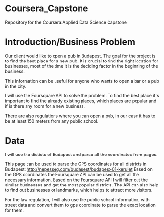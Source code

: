 # Coursera_Capstone
Repository for the  Coursera:Applied Data Science Capstone

# Introduction/Business Problem

Our client would like to open a pub in Budapest. The goal for the project is to find the best place for a new pub. It is crucial to find the right location for businesses, most of the time it is the deciding factor in the beginning of the business.

This information can be useful for anyone who wants to open a bar or a pub in the city.

I will use the Foursquare API to solve the problem. To find the best place it`s important to find the already existing places, which places are popular and if is there any room for a new business.

There are also regulations where you can open a pub, in our case it has to be at least 150 meters from any public school.

# Data

I will use the disticts of Budapest and parse all the coordinates from pages.

This page can be used to parse the GPS coordinates for all districts in Budapest: http://nepesseg.com/budapest/budapest-01-kerulet
Based on the GPS coordinates the Foursquare API can be used to get all the necessary information. Based on the Foursquare API I will filter out the similar businesses and get the most popular districts. The API can also help to find out businesses or landmarks, which helps to attract more visitors. 

For the law regulation, I will also use the public school information, with street data and convert them to gps coordinate to parse the exact location for them.
